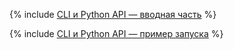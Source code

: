 {% include [CLI и Python API — вводная часть](../../../_includes/user-guide/data-processing/chyt/cli-and-api-intro.md) %}

{% include [CLI и Python API — пример запуска](../../../_includes/user-guide/data-processing/chyt/cli-and-api-details.md) %}
